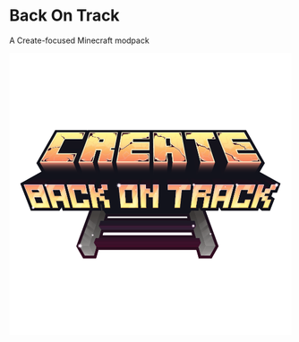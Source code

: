 # Back On Track
A Create-focused Minecraft modpack

![backontrack](https://github.com/hadron13/BackOnTrack/blob/main/background.png)
